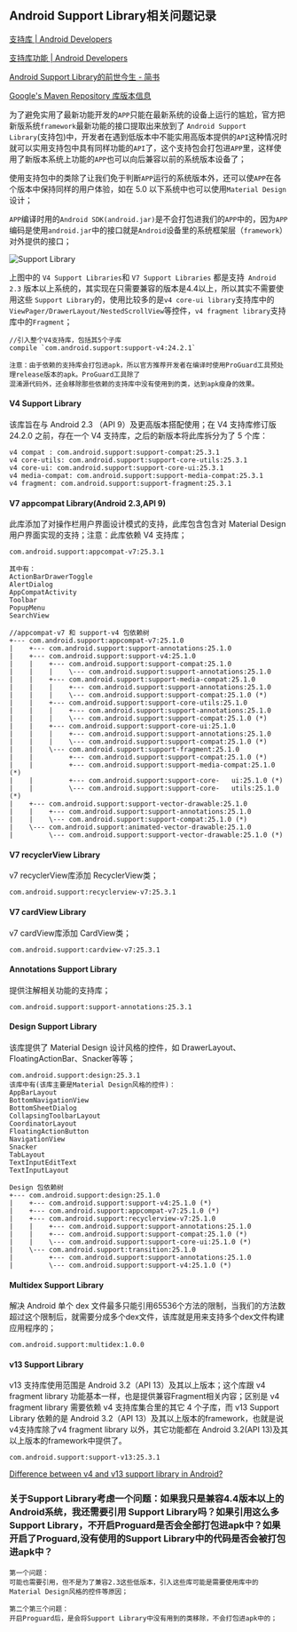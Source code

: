 ## Android Support Library相关问题记录

[支持库 \| Android Developers](https://developer.android.com/topic/libraries/support-library/index.html)

[支持库功能 \| Android Developers](https://developer.android.com/topic/libraries/support-library/features.html)

[Android Support Library的前世今生 \- 简书](https://www.jianshu.com/p/f5f9a4fd22e8)

[Google's Maven Repository 库版本信息](https://dl.google.com/dl/android/maven2/index.html)

为了避免实用了最新功能开发的`APP`只能在最新系统的设备上运行的尴尬，官方把新版系统`framework`最新功能的接口提取出来放到了 `Android Support Library`(支持包)中，开发者在遇到低版本中不能实用高版本提供的`API`这种情况时就可以实用支持包中具有同样功能的`API`了，这个支持包会打包进`APP`里，这样使用了新版本系统上功能的`APP`也可以向后兼容以前的系统版本设备了；

使用支持包中的类除了让我们免于判断`APP`运行的系统版本外，还可以使`APP`在各个版本中保持同样的用户体验，如在 5.0 以下系统中也可以使用`Material Design`设计；

`APP`编译时用的`Android SDK(android.jar)`是不会打包进我们的`APP`中的，因为`APP`编码是使用`android.jar`中的接口就是`Android`设备里的系统框架层（`framework`）对外提供的接口；

![Support Library](https://upload-images.jianshu.io/upload_images/1621638-1f66aafb225df824.png?imageMogr2/auto-orient/strip%7CimageView2/2/w/700)

上图中的 `V4 Support Libraries`和 `V7 Support Libraries` 都是支持` Android 2.3` 版本以上系统的，其实现在只需要兼容的版本是4.4以上，所以其实不需要使用这些 `Support Library`的，使用比较多的是`v4 core-ui library`支持库中的`ViewPager/DrawerLayout/NestedScrollView`等控件，`v4 fragment library`支持库中的`Fragment`；

	//引入整个V4支持库，包括其5个子库
	compile `com.android.support:support-v4:24.2.1`

	注意：由于依赖的支持库会打包进apk，所以官方推荐开发者在编译时使用ProGuard工具预处理release版本的apk。ProGuard工具除了
	混淆源代码外，还会移除那些依赖的支持库中没有使用到的类，达到apk瘦身的效果。

#### V4 Support Library
该库旨在与 Android 2.3 （API 9）及更高版本搭配使用；在 V4 支持库修订版 24.2.0 之前，存在一个 V4 支持库，之后的新版本将此库拆分为了 5 个库：

	v4 compat : com.android.support:support-compat:25.3.1
	v4 core-utils: com.android.support:support-core-utils:25.3.1
	v4 core-ui: com.android.support:support-core-ui:25.3.1
	v4 media-compat: com.android.support:support-media-compat:25.3.1
	v4 fragment: com.android.support:support-fragment:25.3.1


#### V7 appcompat Library(Android 2.3,API 9)
此库添加了对操作栏用户界面设计模式的支持，此库包含包含对 Material Design 用户界面实现的支持；注意：此库依赖 V4 支持库；

	com.android.support:appcompat-v7:25.3.1

	其中有：
	ActionBarDrawerToggle
	AlertDialog
	AppCompatActivity
	Toolbar
	PopupMenu
	SearchView

	//appcompat-v7 和 support-v4 包依赖树
	+--- com.android.support:appcompat-v7:25.1.0
	|    +--- com.android.support:support-annotations:25.1.0
	|    +--- com.android.support:support-v4:25.1.0
	|    |    +--- com.android.support:support-compat:25.1.0
	|    |    |    \--- com.android.support:support-annotations:25.1.0
	|    |    +--- com.android.support:support-media-compat:25.1.0
	|    |    |    +--- com.android.support:support-annotations:25.1.0
	|    |    |    \--- com.android.support:support-compat:25.1.0 (*)
	|    |    +--- com.android.support:support-core-utils:25.1.0
	|    |    |    +--- com.android.support:support-annotations:25.1.0
	|    |    |    \--- com.android.support:support-compat:25.1.0 (*)
	|    |    +--- com.android.support:support-core-ui:25.1.0
	|    |    |    +--- com.android.support:support-annotations:25.1.0
	|    |    |    \--- com.android.support:support-compat:25.1.0 (*)
	|    |    \--- com.android.support:support-fragment:25.1.0
	|    |         +--- com.android.support:support-compat:25.1.0 (*)
	|    |         +--- com.android.support:support-media-compat:25.1.0 (*)
	|    |         +--- com.android.support:support-core-	ui:25.1.0 (*)
	|    |         \--- com.android.support:support-core-	utils:25.1.0 (*)
	|    +--- com.android.support:support-vector-drawable:25.1.0
	|    |    +--- com.android.support:support-annotations:25.1.0
	|    |    \--- com.android.support:support-compat:25.1.0 (*)
	|    \--- com.android.support:animated-vector-drawable:25.1.0
	|         \--- com.android.support:support-vector-drawable:25.1.0 (*)

#### V7 recyclerView Library
v7 recyclerView库添加 RecyclerView类；

	com.android.support:recyclerview-v7:25.3.1

#### V7 cardView Library
v7 cardView库添加 CardView类；

	com.android.support:cardview-v7:25.3.1

#### Annotations Support Library
提供注解相关功能的支持库；

	com.android.support:support-annotations:25.3.1

#### Design Support Library
该库提供了 Material Design 设计风格的控件，如 DrawerLayout、FloatingActionBar、Snacker等等；
	
	com.android.support:design:25.3.1
	该库中有(该库主要是Material Design风格的控件)：
	AppBarLayout
	BottomNavigationView
	BottomSheetDialog
	CollapsingToolbarLayout
	CoordinatorLayout
	FloatingActionButton
	NavigationView
	Snacker
	TabLayout
	TextInputEditText
	TextInputLayout

	Design 包依赖树
	+--- com.android.support:design:25.1.0
	|    +--- com.android.support:support-v4:25.1.0 (*)
	|    +--- com.android.support:appcompat-v7:25.1.0 (*)
	|    +--- com.android.support:recyclerview-v7:25.1.0
	|    |    +--- com.android.support:support-annotations:25.1.0
	|    |    +--- com.android.support:support-compat:25.1.0 (*)
	|    |    \--- com.android.support:support-core-ui:25.1.0 (*)
	|    \--- com.android.support:transition:25.1.0
	|         +--- com.android.support:support-annotations:25.1.0
	|         \--- com.android.support:support-v4:25.1.0 (*)


#### Multidex Support Library
解决 Android 单个 dex 文件最多只能引用65536个方法的限制，当我们的方法数超过这个限制后，就需要分成多个dex文件，该库就是用来支持多个dex文件构建应用程序的；

	com.android.support:multidex:1.0.0


#### v13 Support Library
v13 支持库使用范围是 Android 3.2（API 13）及其以上版本；这个库跟 v4 fragment library 功能基本一样，也是提供兼容Fragment相关内容；区别是 v4 fragment library 需要依赖 v4 支持库集合里的其它 4 个子库，而 v13 Support Library 依赖的是 Android 3.2（API 13）及其以上版本的framework，也就是说 v4支持库除了v4 fragment library 以外，其它功能都在 Android 3.2(API 13)及其以上版本的framework中提供了。

	com.android.support:support-v13:25.3.1


[Difference between v4 and v13 support library in Android?](https://stackoverflow.com/questions/27213692/difference-between-v4-and-v13-suport-library-in-android)

### 关于Support Library考虑一个问题：如果我只是兼容4.4版本以上的Android系统，我还需要引用 Support Library吗？如果引用这么多 Support Library，不开启Proguard是否会全部打包进apk中？如果开启了Proguard,没有使用的Support Library中的代码是否会被打包进apk中？

	第一个问题：
	可能也需要引用，但不是为了兼容2.3这些低版本，引入这些库可能是需要使用库中的Material Design风格的控件等原因；

	第二个第三个问题：
	开启Proguard后，是会将Support Library中没有用到的类移除，不会打包进apk中的；